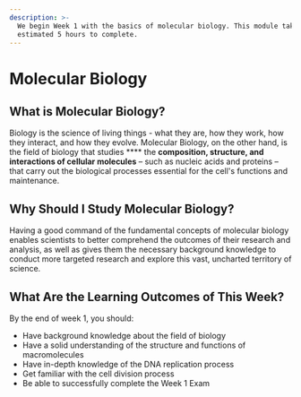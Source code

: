```yaml
---
description: >-
  We begin Week 1 with the basics of molecular biology. This module takes an
  estimated 5 hours to complete.
---
```


# Molecular Biology

## What is Molecular Biology?

Biology is the science of living things - what they are, how they work, how they interact, and how they evolve. Molecular Biology, on the other hand, is the field of biology that studies **** the **composition, structure, and interactions of cellular molecules** – such as nucleic acids and proteins – that carry out the biological processes essential for the cell's functions and maintenance.

## Why Should I Study Molecular Biology?

Having a good command of the fundamental concepts of molecular biology enables scientists to better comprehend the outcomes of their research and analysis, as well as gives them the necessary background knowledge to conduct more targeted research and explore this vast, uncharted territory of science.

## What Are the Learning Outcomes of This Week?

By the end of week 1, you should:

* Have background knowledge about the field of biology&#x20;
* Have a solid understanding of the structure and functions of macromolecules
* Have in-depth knowledge of the DNA replication process
* Get familiar with the cell division process
* Be able to successfully complete the Week 1 Exam

